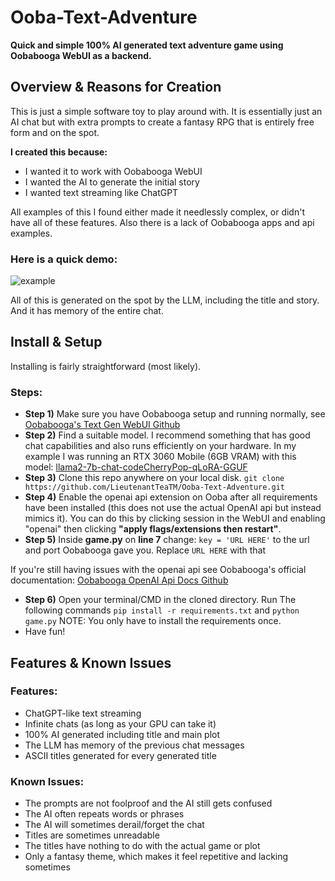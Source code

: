 # Ooba-Text-Adventure
**Quick and simple 100% AI generated text adventure game using Oobabooga WebUI as a backend.**

## Overview & Reasons for Creation

This is just a simple software toy to play around with. It is essentially just an AI chat but with extra prompts to create a fantasy RPG that is entirely free form and on the spot.

**I created this because:**

- I wanted it to work with Oobabooga WebUI
- I wanted the AI to generate the initial story
- I wanted text streaming like ChatGPT

All examples of this I found either made it needlessly complex, or didn't have all of these features. Also there is a lack of Oobabooga apps and api examples.

### **Here is a quick demo:**

![example](https://github.com/LieutenantTeaTM/Ooba-Text-Adventure/assets/112296448/ffac992e-586e-4792-9916-ed19eddde526)

All of this is generated on the spot by the LLM, including the title and story. And it has memory of the entire chat.


## Install & Setup

Installing is fairly straightforward (most likely).

### **Steps:**
  - **Step 1)** Make sure you have Oobabooga setup and running normally, see [Oobabooga's Text Gen WebUI Github](https://github.com/oobabooga/text-generation-webui)
  - **Step 2)** Find a suitable model. I recommend something that has good chat capabilities and also runs efficiently on your hardware. In my example I was running an RTX 3060 Mobile (6GB VRAM) with this model: [llama2-7b-chat-codeCherryPop-qLoRA-GGUF](https://huggingface.co/TheBloke/llama2-7b-chat-codeCherryPop-qLoRA-GGUF)
  - **Step 3)** Clone this repo anywhere on your local disk. `git clone https://github.com/LieutenantTeaTM/Ooba-Text-Adventure.git`
  - **Step 4)** Enable the openai api extension on Ooba after all requirements have been installed (this does not use the actual OpenAI api but instead mimics it). You can                   do this by clicking session in the WebUI and enabling "openai" then clicking **"apply flags/extensions then restart"**.
  - **Step 5)** Inside **game.py** on **line 7** change:
                ```
                key = 'URL HERE'
                ```
                to the url and port Oobabooga gave you. Replace `URL HERE` with that
            
If you're still having issues with the openai api see Oobabooga's official documentation: [Oobabooga OpenAI Api Docs Github](https://github.com/oobabooga/text-generation-webui/tree/main/extensions/openai)

  - **Step 6)** Open your terminal/CMD in the cloned directory. Run The following commands `pip install -r requirements.txt` and `python game.py` NOTE: You only have to                     install the requirements once.
  - Have fun!

## Features & Known Issues

### Features:
- ChatGPT-like text streaming
- Infinite chats (as long as your GPU can take it)
- 100% AI generated including title and main plot
- The LLM has memory of the previous chat messages
- ASCII titles generated for every generated title

### Known Issues:
- The prompts are not foolproof and the AI still gets confused
- The AI often repeats words or phrases
- The AI will sometimes derail/forget the chat
- Titles are sometimes unreadable
- The titles have nothing to do with the actual game or plot
- Only a fantasy theme, which makes it feel repetitive and lacking sometimes
